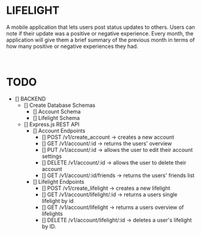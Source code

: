 # LIFELIGHT

A mobile application that lets users post status updates to others. Users can note if their update was a positive or negative experience. Every month, the application will give them a brief summary of the previous month in terms of how many positive or negative experiences they had.

<br>

# TODO

- [] BACKEND
  - [] Create Database Schemas
    - [] Account Schema
    - [] Lifelight Schema
  - [] Express.js REST API
    - [] Account Endpoints
      - [] POST /v1/create_account -> creates a new account
      - [] GET /v1/account/:id -> returns the users' overview
      - [] PUT /v1/account/:id -> allows the user to edit their account settings
      - [] DELETE /v1/account/:id -> allows the user to delete their account
      - [] GET /v1/account/:id/friends -> returns the users' friends list
    - [] Lifelight Endpoints
      - [] POST /v1/create_lifelight -> creates a new lifelight
      - [] GET /v1/account/lifelight/:id -> returns a users single lifelight by id
      - [] GET /v1/account/lifelight -> returns a users overview of lifelights
      - [] DELETE /v1/account/lifelight/:id -> deletes a user's lifelight by ID.
  